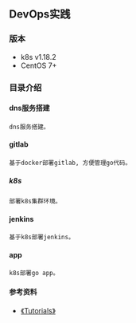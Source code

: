 ## DevOps实践

### 版本
+  k8s v1.18.2
+  CentOS 7+

### 目录介绍
#### dns服务搭建
    dns服务搭建。

#### gitlab 
    基于docker部署gitlab, 方便管理go代码。

##### k8s
    部署k8s集群环境。

#### jenkins
    基于k8s部署jenkins。

#### app 
    k8s部署go app。







#### 参考资料
+ [《Tutorials》](https://kubernetes.cn/docs/tutorials/)